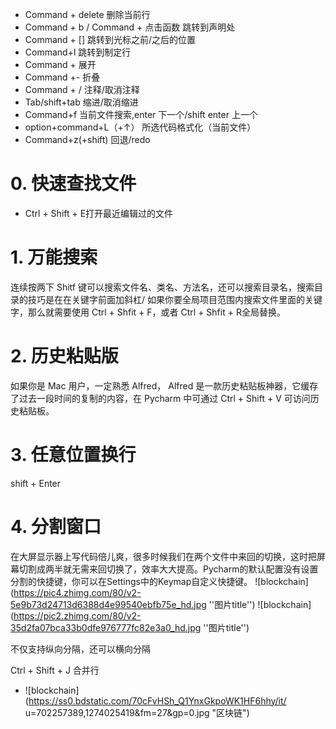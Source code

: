 
* Command + delete 删除当前行
*  Command + b / Command + 点击函数 跳转到声明处
*  Command + [] 跳转到光标之前/之后的位置
*  Command+l 跳转到制定行
* Command + 展开
* Command +- 折叠
* Command + / 注释/取消注释
* Tab/shift+tab 缩进/取消缩进
* Command+f 当前文件搜索,enter 下一个/shift enter 上一个
* option+command+L（+↑） 所选代码格式化（当前文件）
* Command+z(+shift) 回退/redo

#  0. 快速查找文件
* Ctrl + Shift + E打开最近编辑过的文件

#  1. 万能搜索
连续按两下 Shitf 键可以搜索文件名、类名、方法名，还可以搜索目录名，搜索目录的技巧是在在关键字前面加斜杠/
如果你要全局项目范围内搜索文件里面的关键字，那么就需要使用 Ctrl + Shfit + F，或者 Ctrl + Shfit + R全局替换。

#  2. 历史粘贴版
如果你是 Mac 用户，一定熟悉 Alfred， Alfred 是一款历史粘贴板神器，它缓存了过去一段时间的复制的内容，在 Pycharm 中可通过 Ctrl + Shift + V 可访问历史粘贴板。

#  3. 任意位置换行
shift + Enter 

#  4. 分割窗口
在大屏显示器上写代码倍儿爽，很多时候我们在两个文件中来回的切换，这时把屏幕切割成两半就无需来回切换了，效率大大提高。Pycharm的默认配置没有设置分割的快捷键，你可以在Settings中的Keymap自定义快捷键。
![blockchain](https://pic4.zhimg.com/80/v2-5e9b73d24713d6388d4e99540ebfb75e_hd.jpg ''图片title'')
![blockchain](https://pic2.zhimg.com/80/v2-35d2fa07bca33b0dfe976777fc82e3a0_hd.jpg ''图片title'')

不仅支持纵向分隔，还可以横向分隔

Ctrl + Shift + J 合并行

* ![blockchain](https://ss0.bdstatic.com/70cFvHSh_Q1YnxGkpoWK1HF6hhy/it/
u=702257389,1274025419&fm=27&gp=0.jpg "区块链")

